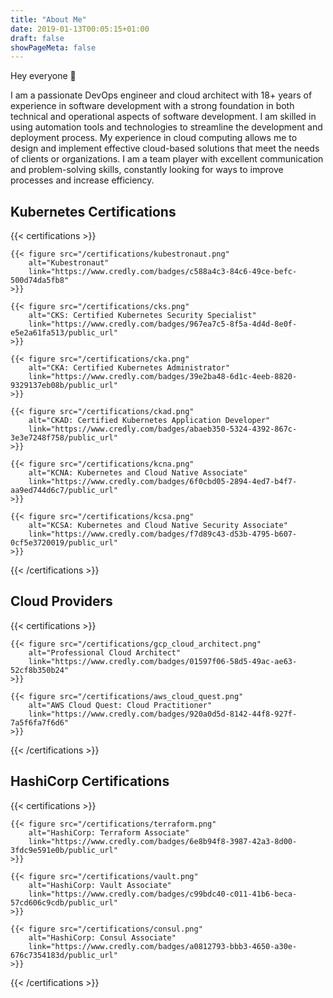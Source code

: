 ```yaml
---
title: "About Me"
date: 2019-01-13T00:05:15+01:00
draft: false
showPageMeta: false
---
```


Hey everyone 👋

I am a passionate DevOps engineer and cloud architect with 18+ years of experience in software development with a strong foundation in both technical and operational aspects of software development.
I am skilled in using automation tools and technologies to streamline the development and deployment process.
My experience in cloud computing allows me to design and implement effective cloud-based solutions that meet the needs of clients or organizations.
I am a team player with excellent communication and problem-solving skills, constantly looking for ways to improve processes and increase efficiency.

## Kubernetes Certifications

{{< certifications >}}

    {{< figure src="/certifications/kubestronaut.png"
        alt="Kubestronaut"
        link="https://www.credly.com/badges/c588a4c3-84c6-49ce-befc-500d74da5fb8"
    >}}

    {{< figure src="/certifications/cks.png"
        alt="CKS: Certified Kubernetes Security Specialist"
        link="https://www.credly.com/badges/967ea7c5-8f5a-4d4d-8e0f-e5e2a61fa513/public_url"
    >}}
    
    {{< figure src="/certifications/cka.png" 
        alt="CKA: Certified Kubernetes Administrator" 
        link="https://www.credly.com/badges/39e2ba48-6d1c-4eeb-8820-9329137eb08b/public_url" 
    >}}
    
    {{< figure src="/certifications/ckad.png" 
        alt="CKAD: Certified Kubernetes Application Developer" 
        link="https://www.credly.com/badges/abaeb350-5324-4392-867c-3e3e7248f758/public_url" 
    >}}
    
    {{< figure src="/certifications/kcna.png" 
        alt="KCNA: Kubernetes and Cloud Native Associate" 
        link="https://www.credly.com/badges/6f0cbd05-2894-4ed7-b4f7-aa9ed744d6c7/public_url" 
    >}}
    
    {{< figure src="/certifications/kcsa.png" 
        alt="KCSA: Kubernetes and Cloud Native Security Associate" 
        link="https://www.credly.com/badges/f7d89c43-d53b-4795-b607-0cf5e3720019/public_url" 
    >}}
    
{{< /certifications >}}

## Cloud Providers

{{< certifications >}}

    {{< figure src="/certifications/gcp_cloud_architect.png"
        alt="Professional Cloud Architect"
        link="https://www.credly.com/badges/01597f06-58d5-49ac-ae63-52cf8b350b24"
    >}}

    {{< figure src="/certifications/aws_cloud_quest.png"
        alt="AWS Cloud Quest: Cloud Practitioner"
        link="https://www.credly.com/badges/920a0d5d-8142-44f8-927f-7a5f6fa7f6d6"
    >}}

{{< /certifications >}}

## HashiCorp Certifications

{{< certifications >}}

    {{< figure src="/certifications/terraform.png" 
        alt="HashiCorp: Terraform Associate" 
        link="https://www.credly.com/badges/6e8b94f8-3987-42a3-8d00-3fdc9e591e0b/public_url" 
    >}}
    
    {{< figure src="/certifications/vault.png" 
        alt="HashiCorp: Vault Associate" 
        link="https://www.credly.com/badges/c99bdc40-c011-41b6-beca-57cd606c9cdb/public_url" 
    >}}
    
    {{< figure src="/certifications/consul.png" 
        alt="HashiCorp: Consul Associate" 
        link="https://www.credly.com/badges/a0812793-bbb3-4650-a30e-676c7354183d/public_url" 
    >}}

{{< /certifications >}}
